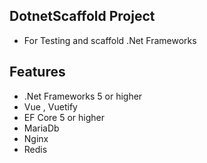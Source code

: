 ## DotnetScaffold Project
- For Testing and scaffold .Net Frameworks 

## Features
- .Net Frameworks 5 or higher
- Vue , Vuetify
- EF Core 5 or higher
- MariaDb 
- Nginx
- Redis

